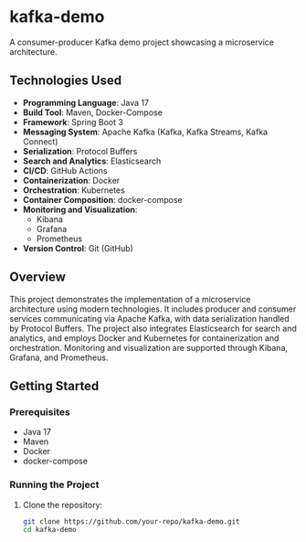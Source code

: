 # kafka-demo

A consumer-producer Kafka demo project showcasing a microservice architecture.

## Technologies Used

- **Programming Language**: Java 17
- **Build Tool**: Maven, Docker-Compose
- **Framework**: Spring Boot 3
- **Messaging System**: Apache Kafka (Kafka, Kafka Streams, Kafka Connect)
- **Serialization**: Protocol Buffers
- **Search and Analytics**: Elasticsearch
- **CI/CD**: GitHub Actions
- **Containerization**: Docker
- **Orchestration**: Kubernetes
- **Container Composition**: docker-compose
- **Monitoring and Visualization**:
  - Kibana
  - Grafana
  - Prometheus
- **Version Control**: Git (GitHub)

## Overview

This project demonstrates the implementation of a microservice architecture using modern technologies. It includes producer and consumer services communicating via Apache Kafka, with data serialization handled by Protocol Buffers. The project also integrates Elasticsearch for search and analytics, and employs Docker and Kubernetes for containerization and orchestration. Monitoring and visualization are supported through Kibana, Grafana, and Prometheus.

## Getting Started

### Prerequisites

- Java 17
- Maven
- Docker
- docker-compose

### Running the Project

1. Clone the repository:
   ```bash
   git clone https://github.com/your-repo/kafka-demo.git
   cd kafka-demo
